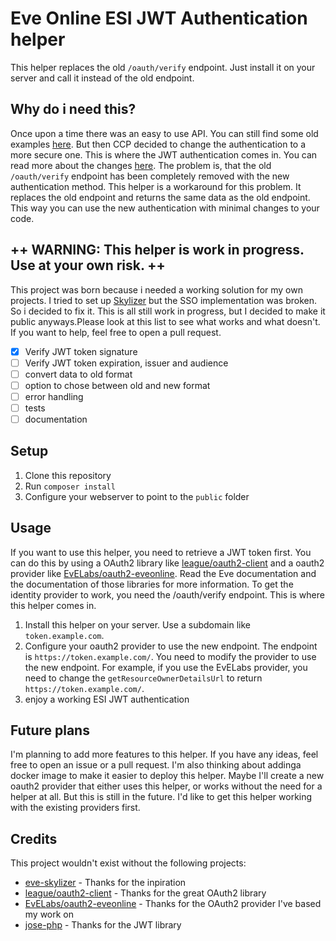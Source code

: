 # Eve Online ESI JWT Authentication helper
This helper replaces the old `/oauth/verify` endpoint. Just install it on your server and call it instead of the old endpoint.

## Why do i need this?
Once upon a time there was an easy to use API. You can still find some old examples [here](https://developers.eveonline.com/blog/article/sso-to-authenticated-calls). But then CCP decided to change the authentication to a more secure one. This is where the JWT authentication comes in. You can read more about the changes [here](https://developers.eveonline.com/blog/article/sso-endpoint-deprecations-2). The problem is, that the old `/oauth/verify` endpoint has been completely removed with the new authentication method. This helper is a workaround for this problem. It replaces the old endpoint and returns the same data as the old endpoint. This way you can use the new authentication with minimal changes to your code.

## ++ WARNING: This helper is work in progress. Use at your own risk. ++
This project was born because i needed a working solution for my own projects. I tried to set up [Skylizer](https://github.com/chrRtg/eve-skylizer) but the SSO implementation was broken. So i decided to fix it. This is all still work in progress, but I decided to make it public anyways.Please look at this list to see what works and what doesn't. If you want to help, feel free to open a pull request.
- [x] Verify JWT token signature
- [ ] Verify JWT token expiration, issuer and audience
- [ ] convert data to old format
- [ ] option to chose between old and new format
- [ ] error handling
- [ ] tests
- [ ] documentation

## Setup

1. Clone this repository
2. Run `composer install`
3. Configure your webserver to point to the `public` folder

## Usage
If you want to use this helper, you need to retrieve a JWT token first. You can do this by using a OAuth2 library like [league/oauth2-client](https://github.com/thephpleague/oauth2-client) and a oauth2 provider like [EvELabs/oauth2-eveonline](https://github.com/EvELabs/oauth2-eveonline). Read the Eve documentation and the documentation of those libraries for more information. To get the identity provider to work, you need the /oauth/verify endpoint. This is where this helper comes in.

1. Install this helper on your server. Use a subdomain like `token.example.com`.
2. Configure your oauth2 provider to use the new endpoint. The endpoint is `https://token.example.com/`. You need to modify the provider to use the new endpoint. For example, if you use the EvELabs provider, you need to change the `getResourceOwnerDetailsUrl` to return `https://token.example.com/`.
4. enjoy a working ESI JWT authentication

## Future plans
I'm planning to add more features to this helper. If you have any ideas, feel free to open an issue or a pull request. I'm also thinking about addinga docker image to make it easier to deploy this helper. Maybe I'll create a new oauth2 provider that either uses this helper, or works without the need for a helper at all. But this is still in the future. I'd like to get this helper working with the existing providers first.

## Credits
This project wouldn't exist without the following projects:
- [eve-skylizer](https://github.com/chrRtg/eve-skylizer) - Thanks for the inpiration 
- [league/oauth2-client](https://github.com/thephpleague/oauth2-client) - Thanks for the great OAuth2 library
- [EvELabs/oauth2-eveonline](https://github.com/EvELabs/oauth2-eveonline) - Thanks for the OAuth2 provider I've based my work on
- [jose-php](https://github.com/nov/jose-php/) - Thanks for the JWT library